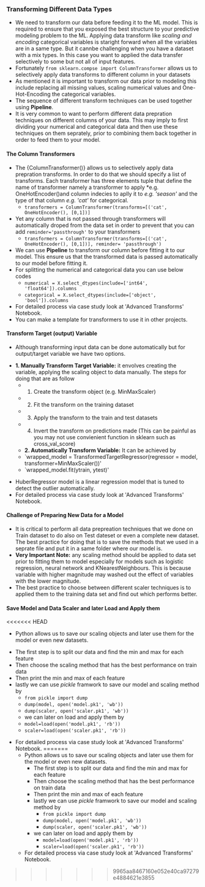 ### Transforming Different Data Types
 * We need to transform our data before feeding it to the ML model. This is required to ensure that you exposed the best structure to your predictive modeling problem to the ML. Applying data transform like *scaling and encoding* categorical variables is staright forward when all the variables are in a same type. But it cannbe challenging when you have a dataset with a mix types. In this case you want to applied the data transfer selectively to some but not all of input features.
 * Fortunately `from sklearn.compse import ColumnTransformer` allows us to selectively apply data transforms to different column in your datasets  
 * As mentioned it is important to transform our data prior to modeling this include replacing all missing values, scaling numerical values and One-Hot-Encoding the categorical variables.
 * The sequence of different transform techniques can be used together using **Pipeline**. 
 * It is very common to want to perform different data prepration techniques on different columns of your data. This may imply to first dividing your numerical and categorical data and then use these techniques on them seprately, prior to combining them back together in order to feed them to your model.
 
#### The Column Transformers
 * The {ColumnTransformer()} allows us to selectively apply data prepration transforms. In order to do that we should specify a list of transforms. Each transformer has three elements tuple that define the name of transformer namely a transformer to apply *e.g. OneHotEncoder()and column indecies to aplly it to *e.g. 'season'*  and the type of that column *e.g. 'cat'* for categorical.  
     + `transformers = ColumnTransformer(transforms=[('cat', OneHotEncoder(), [0,1])]`
 * Yet any column that is not passed through transformers will automatically droped from the data set in order to prevent that you can add `reminder='passthrough'` to your transformers
     + `transformers = ColumnTransformer(transforms=[('cat', OneHotEncoder(), [0,1])], reminder= 'passthrough')`
 * We can use **Pipeline** to transform our column before fitting it to our model. This ensure us that the transformed data is passed automatically to our model before fitting it. 
 * For splitting the numerical and categorical data you can use below codes
     + `numerical = X.select_dtypes(include=['int64', 'float64']).columns`
     + `categorical = X.select_dtypes(include=['object', 'bool']).columns`
 * For detailed process via case study look at 'Advanced Transforms' Notebook.
 * You can make a template for transformers to use it in other projects.
 
#### Transform Target (output) Variable
 * Although transforming input data can be done automatically but for output/target variable we have two options.
  + **1. Manually Transform Target Variable:** it envolves creating the variable, applying the scaling object to data manually. The steps for doing that are as follow
     + 1. Create the transform object (e.g. MinMaxScaler)
     + 2. Fit the transform on the training dataset
     + 3. Apply the transform to the train and test datasets
     + 4. Invert the transform on predictions made (This can be painful as you may not use convienient function in sklearn such as cross_val_score)
     + **2. Automatically Transform Variable:** It can be achieved by 
     + `wrapped_model = TransformedTargetRegressor(regressor = model, transformer=MinMaxScaler())' 
     + `wrapped_model.fit(ytrain, ytest)'
 * HuberRegressor model is a linear regression model that is tuned to detect the outlier automatically. 
 * For detailed process via case study look at 'Advanced Transforms' Notebook.
 
#### Challenge of Preparing New Data for a Model
 * It is critical to perform all data prepreation techniques that we done on Train dataset to do also on Test dateset or even a complete new dataset. The best practice for doing that is to save the methods that we used in a seprate file and put it in a same folder where our model is. 
 * **Very Important Note:** any scaling method should be applied to data set prior to fitting them to model especially for models such as logistic regression, neural network and KNearestNeighbours. This is because variable with higher magnitude may washed out the effect of variables with the lower magnitude.
 * The best practice to choose between different scaler techniques is to applied them to the training data set and find out which performs better.
 
#### Save Model and Data Scaler and later Load and Apply them 
<<<<<<< HEAD
 * Python allows us to save our scaling objects and later use them for the model or even new datasets.
  + The first step is to split our data and find the min and max for each feature
  + Then choose the scaling method that has the best performance on train data
  + Then print the min and max of each feature  
  + lastly we can use *pickle* framwork to save our model and scaling method by
    + `from pickle import dump`
    + `dump(model, open('model.pk1', 'wb'))`
    + `dump(scaler, open('scaler.pk1', 'wb'))`
    + we can later on load and apply them by 
    + `model=load(open('model.pk1', 'rb'))`
    + `scaler=load(open('scaler.pk1', 'rb'))`
 * For detailed process via case study look at 'Advanced Transforms' Notebook.
=======
    * Python allows us to save our scaling objects and later use them for the model or even new datasets.
        + The first step is to split our data and find the min and max for each feature
        + Then choose the scaling method that has the best performance on train data
        + Then print the min and max of each feature  
        + lastly we can use *pickle* framwork to save our model and scaling method by
            + `from pickle import dump`
            + `dump(model, open('model.pk1', 'wb'))`
            + `dump(scaler, open('scaler.pk1', 'wb'))`
        + we can later on load and apply them by 
            + `model=load(open('model.pk1', 'rb'))`
            + `scaler=load(open('scaler.pk1', 'rb'))`
    * For detailed process via case study look at 'Advanced Transforms' Notebook.
   
>>>>>>> 9965aa8467160e052e40ca97279e4884621e3855
